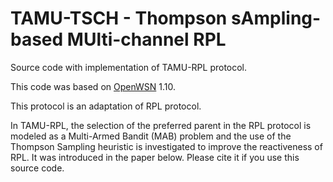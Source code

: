 # TAMU-TSCH - Thompson sAmpling-based MUlti-channel RPL

Source code with implementation of TAMU-RPL protocol.

This code was based on [OpenWSN][2] 1.10.

This protocol is an adaptation of RPL protocol.

In TAMU-RPL, the selection of the preferred parent in the RPL protocol is modeled as a Multi-Armed Bandit (MAB) problem and the use of the Thompson Sampling heuristic is investigated to improve the reactiveness of RPL.
It was introduced in the paper below. Please cite it if you use this source code.

[2]:https://openwsn.atlassian.net/wiki/spaces/OW/overview
